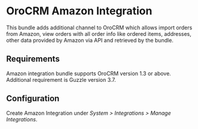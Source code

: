 OroCRM Amazon Integration
========================

This bundle adds additional channel to OroCRM which allows import orders from Amazon, view orders with all order info like ordered items, addresses, other data provided by Amazon via API and retrieved by the bundle.

Requirements
------------

Amazon integration bundle supports OroCRM version 1.3 or above. Additional requirement is Guzzle version 3.7.

## Configuration

Create Amazon Integration under *System > Integrations > Manage Integrations*.
